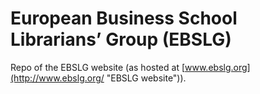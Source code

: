 # European Business School Librarians’ Group (EBSLG)
Repo of the EBSLG website (as hosted at [www.ebslg.org](http://www.ebslg.org/ "EBSLG website")).
